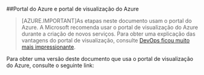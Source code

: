 ##Portal do Azure e portal de visualização do Azure

> [AZURE.IMPORTANT]As etapas neste documento usam o portal do Azure. A Microsoft recomenda usar o portal de visualização do Azure durante a criação de novos serviços. Para obter uma explicação das vantagens do portal de visualização, consulte [DevOps ficou muito mais impressionante](http://azure.microsoft.com/overview/preview-portal/).

Para obter uma versão deste documento que usa o portal de visualização do Azure, consulte o seguinte link:

<!---HONumber=Oct15_HO3-->